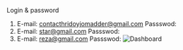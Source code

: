 Login & password 
 1. E-mail: contacthridoyjomadder@gmail.com  Passswod: 
 2. E-mail: star@gmail.com Passswod: 
 3. E-mail: reza@gmail.com Passswod: 
![Dashboard](https://github.com/Hridoy-Jomadder/Star_Dashboard/assets/79590693/af143d41-1e9e-494b-a254-6ad3a6904198)
<?Php Password 123 ?>
